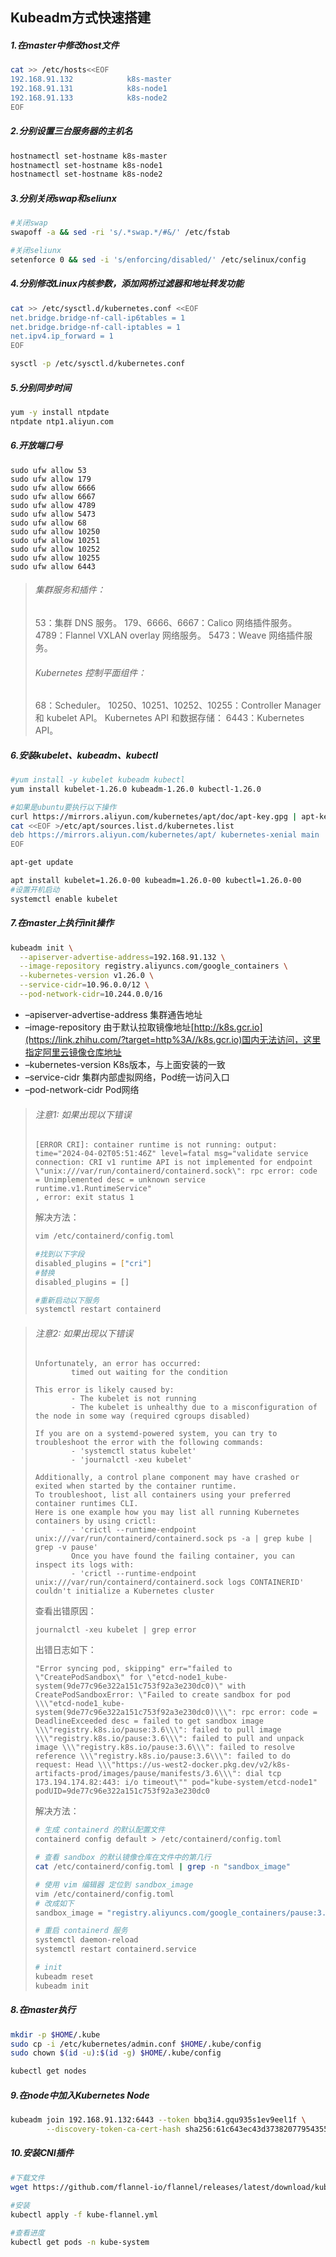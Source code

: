 ## Kubeadm方式快速搭建

##### 1.在master中修改host文件

```sh
cat >> /etc/hosts<<EOF
192.168.91.132            k8s-master
192.168.91.131            k8s-node1
192.168.91.133            k8s-node2
EOF
```

##### 2.分别设置三台服务器的主机名

```sh
hostnamectl set-hostname k8s-master
hostnamectl set-hostname k8s-node1
hostnamectl set-hostname k8s-node2
```

##### 3.分别关闭swap和seliunx

```sh
#关闭swap
swapoff -a && sed -ri 's/.*swap.*/#&/' /etc/fstab

#关闭seliunx
setenforce 0 && sed -i 's/enforcing/disabled/' /etc/selinux/config
```

##### 4.分别修改Linux内核参数，添加网桥过滤器和地址转发功能

```sh
cat >> /etc/sysctl.d/kubernetes.conf <<EOF
net.bridge.bridge-nf-call-ip6tables = 1
net.bridge.bridge-nf-call-iptables = 1
net.ipv4.ip_forward = 1
EOF

sysctl -p /etc/sysctl.d/kubernetes.conf
```

##### 5.分别同步时间

```sh
yum -y install ntpdate
ntpdate ntp1.aliyun.com
```

##### 6.开放端口号

```
sudo ufw allow 53 
sudo ufw allow 179 
sudo ufw allow 6666 
sudo ufw allow 6667
sudo ufw allow 4789
sudo ufw allow 5473
sudo ufw allow 68
sudo ufw allow 10250
sudo ufw allow 10251
sudo ufw allow 10252
sudo ufw allow 10255
sudo ufw allow 6443
```



>###### 集群服务和插件：
>53：集群 DNS 服务。
>179、6666、6667：Calico 网络插件服务。
>4789：Flannel VXLAN overlay 网络服务。
>5473：Weave 网络插件服务。
>
>###### Kubernetes 控制平面组件：
>68：Scheduler。
>10250、10251、10252、10255：Controller Manager 和 kubelet API。
>Kubernetes API 和数据存储：
>6443：Kubernetes API。

##### 6.安装kubelet、kubeadm、kubectl

```sh
#yum install -y kubelet kubeadm kubectl
yum install kubelet-1.26.0 kubeadm-1.26.0 kubectl-1.26.0

#如果是ubuntu要执行以下操作
curl https://mirrors.aliyun.com/kubernetes/apt/doc/apt-key.gpg | apt-key add - 
cat <<EOF >/etc/apt/sources.list.d/kubernetes.list
deb https://mirrors.aliyun.com/kubernetes/apt/ kubernetes-xenial main
EOF

apt-get update

apt install kubelet=1.26.0-00 kubeadm=1.26.0-00 kubectl=1.26.0-00
#设置开机启动
systemctl enable kubelet
```

##### 7.在master上执行init操作

```sh
kubeadm init \
  --apiserver-advertise-address=192.168.91.132 \
  --image-repository registry.aliyuncs.com/google_containers \
  --kubernetes-version v1.26.0 \
  --service-cidr=10.96.0.0/12 \
  --pod-network-cidr=10.244.0.0/16 
```

- –apiserver-advertise-address 集群通告地址
- –image-repository 由于默认拉取镜像地址[http://k8s.gcr.io](https://link.zhihu.com/?target=http%3A//k8s.gcr.io)国内无法访问，这里指定阿里云镜像仓库地址
- –kubernetes-version K8s版本，与上面安装的一致
- –service-cidr 集群内部虚拟网络，Pod统一访问入口
- –pod-network-cidr Pod网络

> ###### 注意1: 如果出现以下错误
>
> ```
> [ERROR CRI]: container runtime is not running: output: time="2024-04-02T05:51:46Z" level=fatal msg="validate service connection: CRI v1 runtime API is not implemented for endpoint \"unix:///var/run/containerd/containerd.sock\": rpc error: code = Unimplemented desc = unknown service runtime.v1.RuntimeService"
> , error: exit status 1
> ```
>
>  解决方法：
>
> ```sh
> vim /etc/containerd/config.toml
> 
> #找到以下字段
> disabled_plugins = ["cri"]
> #替换
> disabled_plugins = []
> 
> #重新启动以下服务
> systemctl restart containerd
> ```

> ###### 注意2: 如果出现以下错误
>
> ```
> Unfortunately, an error has occurred:
>         timed out waiting for the condition
> 
> This error is likely caused by:
>         - The kubelet is not running
>         - The kubelet is unhealthy due to a misconfiguration of the node in some way (required cgroups disabled)
> 
> If you are on a systemd-powered system, you can try to troubleshoot the error with the following commands:
>         - 'systemctl status kubelet'
>         - 'journalctl -xeu kubelet'
> 
> Additionally, a control plane component may have crashed or exited when started by the container runtime.
> To troubleshoot, list all containers using your preferred container runtimes CLI.
> Here is one example how you may list all running Kubernetes containers by using crictl:
>         - 'crictl --runtime-endpoint unix:///var/run/containerd/containerd.sock ps -a | grep kube | grep -v pause'
>         Once you have found the failing container, you can inspect its logs with:
>         - 'crictl --runtime-endpoint unix:///var/run/containerd/containerd.sock logs CONTAINERID'
> couldn't initialize a Kubernetes cluster
> 
> ```
>
> 查看出错原因：
>
> ```
> journalctl -xeu kubelet | grep error
> ```
>
> 出错日志如下：
>
> ```
> "Error syncing pod, skipping" err="failed to \"CreatePodSandbox\" for \"etcd-node1_kube-system(9de77c96e322a151c753f92a3e230dc0)\" with CreatePodSandboxError: \"Failed to create sandbox for pod \\\"etcd-node1_kube-system(9de77c96e322a151c753f92a3e230dc0)\\\": rpc error: code = DeadlineExceeded desc = failed to get sandbox image \\\"registry.k8s.io/pause:3.6\\\": failed to pull image \\\"registry.k8s.io/pause:3.6\\\": failed to pull and unpack image \\\"registry.k8s.io/pause:3.6\\\": failed to resolve reference \\\"registry.k8s.io/pause:3.6\\\": failed to do request: Head \\\"https://us-west2-docker.pkg.dev/v2/k8s-artifacts-prod/images/pause/manifests/3.6\\\": dial tcp 173.194.174.82:443: i/o timeout\"" pod="kube-system/etcd-node1" podUID=9de77c96e322a151c753f92a3e230dc0
> 
> ```
>
>  解决方法：
>
> ```sh
> # 生成 containerd 的默认配置文件
> containerd config default > /etc/containerd/config.toml
> 
> # 查看 sandbox 的默认镜像仓库在文件中的第几行
> cat /etc/containerd/config.toml | grep -n "sandbox_image"
> 
> # 使用 vim 编辑器 定位到 sandbox_image
> vim /etc/containerd/config.toml
> # 改成如下
> sandbox_image = "registry.aliyuncs.com/google_containers/pause:3.6"
> 
> # 重启 containerd 服务
> systemctl daemon-reload
> systemctl restart containerd.service
> 
> # init
> kubeadm reset
> kubeadm init
> ```



##### 8.在master执行

```sh
mkdir -p $HOME/.kube
sudo cp -i /etc/kubernetes/admin.conf $HOME/.kube/config
sudo chown $(id -u):$(id -g) $HOME/.kube/config

kubectl get nodes

```

##### 9.在node中加入Kubernetes Node

```sh
kubeadm join 192.168.91.132:6443 --token bbq3i4.gqu935s1ev9eel1f \
        --discovery-token-ca-cert-hash sha256:61c643ec43d37382077954355bdb4aeb0aaf03648c8100e9649942b87679fc51
```

##### 10.安装CNI插件

```sh
#下载文件
wget https://github.com/flannel-io/flannel/releases/latest/download/kube-flannel.yml
 
#安装
kubectl apply -f kube-flannel.yml 

#查看进度
kubectl get pods -n kube-system
```

